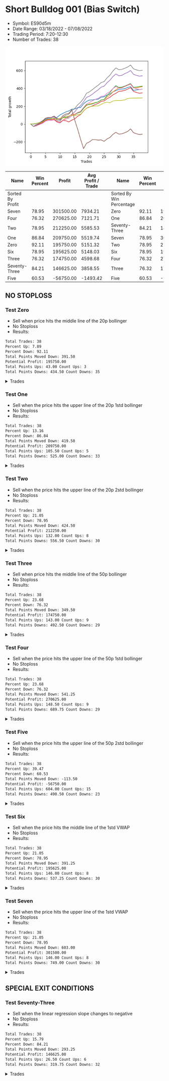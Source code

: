 # Short Bulldog 001 (Bias Switch)
- Symbol: ES90d5m
- Date Range: 03/18/2022 - 07/08/2022
- Trading Period: 7:20-12:30
- Number of Trades: 38

![Plot](ShortBulldog001ES90d5m(BiasSwitch).png)

| Name | Win Percent | Profit | Avg Profit / Trade |     | Name | Win Percent | Profit | Avg Profit / Trade |
| ---- | ----------- | ------ | ------------------ | --- | ---- | ----------- | ------ | ------------------ |
| Sorted By <br> Profit | | | | | Sorted By <br> Win Percentage ||||
| Seven | 78.95 | 301500.00 | 7934.21 |     | Zero | 92.11 | 195750.00 | 5151.32 |
| Four | 76.32 | 270625.00 | 7121.71 |     | One | 86.84 | 209750.00 | 5519.74 |
| Two | 78.95 | 212250.00 | 5585.53 |     | Seventy-Three | 84.21 | 146625.00 | 3858.55 |
| One | 86.84 | 209750.00 | 5519.74 |     | Seven | 78.95 | 301500.00 | 7934.21 |
| Zero | 92.11 | 195750.00 | 5151.32 |     | Two | 78.95 | 212250.00 | 5585.53 |
| Six | 78.95 | 195625.00 | 5148.03 |     | Six | 78.95 | 195625.00 | 5148.03 |
| Three | 76.32 | 174750.00 | 4598.68 |     | Four | 76.32 | 270625.00 | 7121.71 |
| Seventy-Three | 84.21 | 146625.00 | 3858.55 |     | Three | 76.32 | 174750.00 | 4598.68 |
| Five | 60.53 | -56750.00 | -1493.42 |     | Five | 60.53 | -56750.00 | -1493.42 |

## NO STOPLOSS

### Test Zero
* Sell when price hits the middle line of the 20p bollinger
* No Stoploss
* Results:
```
Total Trades: 38
Percent Up: 7.89
Percent Down: 92.11
Total Points Moved Down: 391.50
Potential Profit: 195750.00
Total Points Ups: 43.00 Count Ups: 3
Total Points Downs: 434.50 Count Downs: 35
```

<details><summary>Trades</summary>

<code>In: 2022-03-18 09:45:00		Out: 2022-03-18 11:07:30		Total Position Time: 82:30		Total Move Down: -0.50		Total to Date: -0.50</code> <br />
<code>In: 2022-03-23 09:05:00		Out: 2022-03-23 09:10:10		Total Position Time: 05:10		Total Move Down: 7.50		Total to Date: 7.00</code> <br />
<code>In: 2022-03-25 07:50:00		Out: 2022-03-25 08:07:45		Total Position Time: 17:45		Total Move Down: 10.00		Total to Date: 17.00</code> <br />
<code>In: 2022-04-06 10:55:00		Out: 2022-04-06 11:00:10		Total Position Time: 05:10		Total Move Down: 11.50		Total to Date: 28.50</code> <br />
<code>In: 2022-04-06 11:05:00		Out: 2022-04-06 11:10:10		Total Position Time: 05:10		Total Move Down: 24.75		Total to Date: 53.25</code> <br />
<code>In: 2022-04-06 11:10:00		Out: 2022-04-06 11:15:10		Total Position Time: 05:10		Total Move Down: 9.25		Total to Date: 62.50</code> <br />
<code>In: 2022-04-07 12:20:00		Out: 2022-04-07 12:50:00		Total Position Time: 30:00		Total Move Down: -0.00		Total to Date: 62.50</code> <br />
<code>In: 2022-04-20 10:50:00		Out: 2022-04-20 11:13:35		Total Position Time: 23:35		Total Move Down: 2.25		Total to Date: 64.75</code> <br />
<code>In: 2022-04-25 11:40:00		Out: 2022-04-25 12:07:25		Total Position Time: 27:25		Total Move Down: 10.50		Total to Date: 75.25</code> <br />
<code>In: 2022-04-25 11:55:00		Out: 2022-04-25 12:07:25		Total Position Time: 12:25		Total Move Down: 27.50		Total to Date: 102.75</code> <br />
<code>In: 2022-04-27 09:45:00		Out: 2022-04-27 10:01:20		Total Position Time: 16:20		Total Move Down: 17.00		Total to Date: 119.75</code> <br />
<code>In: 2022-05-03 07:35:00		Out: 2022-05-03 07:43:40		Total Position Time: 08:40		Total Move Down: 16.25		Total to Date: 136.00</code> <br />
<code>In: 2022-05-03 07:40:00		Out: 2022-05-03 07:45:10		Total Position Time: 05:10		Total Move Down: 11.25		Total to Date: 147.25</code> <br />
<code>In: 2022-05-03 08:35:00		Out: 2022-05-03 09:07:05		Total Position Time: 32:05		Total Move Down: 19.75		Total to Date: 167.00</code> <br />
<code>In: 2022-05-04 09:45:00		Out: 2022-05-04 10:50:05		Total Position Time: 65:05		Total Move Down: 1.75		Total to Date: 168.75</code> <br />
<code>In: 2022-05-04 11:05:00		Out: 2022-05-04 11:10:10		Total Position Time: 05:10		Total Move Down: 15.00		Total to Date: 183.75</code> <br />
<code>In: 2022-05-04 11:10:00		Out: 2022-05-04 11:15:10		Total Position Time: 05:10		Total Move Down: 3.00		Total to Date: 186.75</code> <br />
<code>In: 2022-05-04 11:30:00		Out: 2022-05-04 11:35:10		Total Position Time: 05:10		Total Move Down: 40.75		Total to Date: 227.50</code> <br />
<code>In: 2022-05-06 10:05:00		Out: 2022-05-06 10:18:25		Total Position Time: 13:25		Total Move Down: 25.75		Total to Date: 253.25</code> <br />
<code>In: 2022-05-16 09:05:00		Out: 2022-05-16 09:39:05		Total Position Time: 34:05		Total Move Down: 16.00		Total to Date: 269.25</code> <br />
<code>In: 2022-05-16 10:45:00		Out: 2022-05-16 11:52:30		Total Position Time: 67:30		Total Move Down: 0.75		Total to Date: 270.00</code> <br />
<code>In: 2022-05-17 10:20:00		Out: 2022-05-17 10:59:45		Total Position Time: 39:45		Total Move Down: 6.50		Total to Date: 276.50</code> <br />
<code>In: 2022-05-17 10:25:00		Out: 2022-05-17 10:59:45		Total Position Time: 34:45		Total Move Down: 2.75		Total to Date: 279.25</code> <br />
<code>In: 2022-05-17 11:10:00		Out: 2022-05-17 11:15:10		Total Position Time: 05:10		Total Move Down: 22.75		Total to Date: 302.00</code> <br />
<code>In: 2022-05-17 11:15:00		Out: 2022-05-17 11:20:10		Total Position Time: 05:10		Total Move Down: 4.00		Total to Date: 306.00</code> <br />
<code>In: 2022-05-19 08:50:00		Out: 2022-05-19 09:34:10		Total Position Time: 44:10		Total Move Down: 20.00		Total to Date: 326.00</code> <br />
<code>In: 2022-05-19 08:55:00		Out: 2022-05-19 09:34:10		Total Position Time: 39:10		Total Move Down: 10.25		Total to Date: 336.25</code> <br />
<code>In: 2022-05-19 12:05:00		Out: 2022-05-19 12:18:25		Total Position Time: 13:25		Total Move Down: 25.00		Total to Date: 361.25</code> <br />
<code>In: 2022-05-19 12:10:00		Out: 2022-05-19 12:18:25		Total Position Time: 08:25		Total Move Down: 13.75		Total to Date: 375.00</code> <br />
<code>In: 2022-05-24 11:15:00		Out: 2022-05-24 11:48:35		Total Position Time: 33:35		Total Move Down: 13.50		Total to Date: 388.50</code> <br />
<code>In: 2022-05-27 12:30:00		Out: 2022-05-27 12:50:00		Total Position Time: 20:00		Total Move Down: 3.25		Total to Date: 391.75</code> <br />
<code>In: 2022-05-31 09:10:00		Out: 2022-05-31 10:16:00		Total Position Time: 66:00		Total Move Down: 4.00		Total to Date: 395.75</code> <br />
<code>In: 2022-06-02 07:20:00		Out: 2022-06-02 07:25:10		Total Position Time: 05:10		Total Move Down: 14.25		Total to Date: 410.00</code> <br />
<code>In: 2022-06-27 08:30:00		Out: 2022-06-27 09:02:10		Total Position Time: 32:10		Total Move Down: 9.50		Total to Date: 419.50</code> <br />
<code>In: 2022-07-05 10:45:00		Out: 2022-07-05 12:50:00		Total Position Time: 125:00		Total Move Down: -42.50		Total to Date: 377.00</code> <br />
<code>In: 2022-07-07 08:10:00		Out: 2022-07-07 08:23:15		Total Position Time: 13:15		Total Move Down: 6.50		Total to Date: 383.50</code> <br />
<code>In: 2022-07-07 09:40:00		Out: 2022-07-07 09:50:15		Total Position Time: 10:15		Total Move Down: 3.50		Total to Date: 387.00</code> <br />
<code>In: 2022-07-07 12:25:00		Out: 2022-07-07 12:38:25		Total Position Time: 13:25		Total Move Down: 4.50		Total to Date: 391.50</code> <br />


</details>

### Test One
* Sell when the price hits the upper line of the 20p 1std bollinger
* No Stoploss
* Results:
```
Total Trades: 38
Percent Up: 13.16
Percent Down: 86.84
Total Points Moved Down: 419.50
Potential Profit: 209750.00
Total Points Ups: 105.50 Count Ups: 5
Total Points Downs: 525.00 Count Downs: 33
```

<details><summary>Trades</summary>

<code>In: 2022-03-18 09:45:00		Out: 2022-03-18 12:50:00		Total Position Time: 185:00		Total Move Down: -27.00		Total to Date: -27.00</code> <br />
<code>In: 2022-03-23 09:05:00		Out: 2022-03-23 09:10:10		Total Position Time: 05:10		Total Move Down: 7.50		Total to Date: -19.50</code> <br />
<code>In: 2022-03-25 07:50:00		Out: 2022-03-25 08:09:20		Total Position Time: 19:20		Total Move Down: 19.00		Total to Date: -0.50</code> <br />
<code>In: 2022-04-06 10:55:00		Out: 2022-04-06 11:09:45		Total Position Time: 14:45		Total Move Down: 16.00		Total to Date: 15.50</code> <br />
<code>In: 2022-04-06 11:05:00		Out: 2022-04-06 11:10:10		Total Position Time: 05:10		Total Move Down: 24.75		Total to Date: 40.25</code> <br />
<code>In: 2022-04-06 11:10:00		Out: 2022-04-06 11:15:10		Total Position Time: 05:10		Total Move Down: 9.25		Total to Date: 49.50</code> <br />
<code>In: 2022-04-07 12:20:00		Out: 2022-04-07 12:50:00		Total Position Time: 30:00		Total Move Down: -0.00		Total to Date: 49.50</code> <br />
<code>In: 2022-04-20 10:50:00		Out: 2022-04-20 11:17:15		Total Position Time: 27:15		Total Move Down: 5.25		Total to Date: 54.75</code> <br />
<code>In: 2022-04-25 11:40:00		Out: 2022-04-25 12:50:00		Total Position Time: 70:00		Total Move Down: -26.50		Total to Date: 28.25</code> <br />
<code>In: 2022-04-25 11:55:00		Out: 2022-04-25 12:50:00		Total Position Time: 55:00		Total Move Down: -9.50		Total to Date: 18.75</code> <br />
<code>In: 2022-04-27 09:45:00		Out: 2022-04-27 10:27:05		Total Position Time: 42:05		Total Move Down: 25.50		Total to Date: 44.25</code> <br />
<code>In: 2022-05-03 07:35:00		Out: 2022-05-03 07:46:50		Total Position Time: 11:50		Total Move Down: 23.50		Total to Date: 67.75</code> <br />
<code>In: 2022-05-03 07:40:00		Out: 2022-05-03 07:46:50		Total Position Time: 06:50		Total Move Down: 14.00		Total to Date: 81.75</code> <br />
<code>In: 2022-05-03 08:35:00		Out: 2022-05-03 09:30:10		Total Position Time: 55:10		Total Move Down: 24.25		Total to Date: 106.00</code> <br />
<code>In: 2022-05-04 09:45:00		Out: 2022-05-04 11:07:25		Total Position Time: 82:25		Total Move Down: 4.50		Total to Date: 110.50</code> <br />
<code>In: 2022-05-04 11:05:00		Out: 2022-05-04 11:10:55		Total Position Time: 05:55		Total Move Down: 18.75		Total to Date: 129.25</code> <br />
<code>In: 2022-05-04 11:10:00		Out: 2022-05-04 11:17:05		Total Position Time: 07:05		Total Move Down: 6.00		Total to Date: 135.25</code> <br />
<code>In: 2022-05-04 11:30:00		Out: 2022-05-04 11:35:10		Total Position Time: 05:10		Total Move Down: 40.75		Total to Date: 176.00</code> <br />
<code>In: 2022-05-06 10:05:00		Out: 2022-05-06 10:42:00		Total Position Time: 37:00		Total Move Down: 32.00		Total to Date: 208.00</code> <br />
<code>In: 2022-05-16 09:05:00		Out: 2022-05-16 09:55:10		Total Position Time: 50:10		Total Move Down: 19.75		Total to Date: 227.75</code> <br />
<code>In: 2022-05-16 10:45:00		Out: 2022-05-16 12:10:10		Total Position Time: 85:10		Total Move Down: 3.00		Total to Date: 230.75</code> <br />
<code>In: 2022-05-17 10:20:00		Out: 2022-05-17 11:02:15		Total Position Time: 42:15		Total Move Down: 10.00		Total to Date: 240.75</code> <br />
<code>In: 2022-05-17 10:25:00		Out: 2022-05-17 11:02:15		Total Position Time: 37:15		Total Move Down: 6.25		Total to Date: 247.00</code> <br />
<code>In: 2022-05-17 11:10:00		Out: 2022-05-17 11:15:10		Total Position Time: 05:10		Total Move Down: 22.75		Total to Date: 269.75</code> <br />
<code>In: 2022-05-17 11:15:00		Out: 2022-05-17 11:20:10		Total Position Time: 05:10		Total Move Down: 4.00		Total to Date: 273.75</code> <br />
<code>In: 2022-05-19 08:50:00		Out: 2022-05-19 09:40:30		Total Position Time: 50:30		Total Move Down: 30.75		Total to Date: 304.50</code> <br />
<code>In: 2022-05-19 08:55:00		Out: 2022-05-19 09:40:30		Total Position Time: 45:30		Total Move Down: 21.00		Total to Date: 325.50</code> <br />
<code>In: 2022-05-19 12:05:00		Out: 2022-05-19 12:24:50		Total Position Time: 19:50		Total Move Down: 34.75		Total to Date: 360.25</code> <br />
<code>In: 2022-05-19 12:10:00		Out: 2022-05-19 12:24:50		Total Position Time: 14:50		Total Move Down: 23.50		Total to Date: 383.75</code> <br />
<code>In: 2022-05-24 11:15:00		Out: 2022-05-24 11:55:10		Total Position Time: 40:10		Total Move Down: 22.50		Total to Date: 406.25</code> <br />
<code>In: 2022-05-27 12:30:00		Out: 2022-05-27 12:50:00		Total Position Time: 20:00		Total Move Down: 3.25		Total to Date: 409.50</code> <br />
<code>In: 2022-05-31 09:10:00		Out: 2022-05-31 10:23:00		Total Position Time: 73:00		Total Move Down: 10.00		Total to Date: 419.50</code> <br />
<code>In: 2022-06-02 07:20:00		Out: 2022-06-02 07:25:10		Total Position Time: 05:10		Total Move Down: 14.25		Total to Date: 433.75</code> <br />
<code>In: 2022-06-27 08:30:00		Out: 2022-06-27 09:15:50		Total Position Time: 45:50		Total Move Down: 12.75		Total to Date: 446.50</code> <br />
<code>In: 2022-07-05 10:45:00		Out: 2022-07-05 12:50:00		Total Position Time: 125:00		Total Move Down: -42.50		Total to Date: 404.00</code> <br />
<code>In: 2022-07-07 08:10:00		Out: 2022-07-07 10:13:55		Total Position Time: 123:55		Total Move Down: 2.25		Total to Date: 406.25</code> <br />
<code>In: 2022-07-07 09:40:00		Out: 2022-07-07 10:13:55		Total Position Time: 33:55		Total Move Down: 5.75		Total to Date: 412.00</code> <br />
<code>In: 2022-07-07 12:25:00		Out: 2022-07-07 12:46:45		Total Position Time: 21:45		Total Move Down: 7.50		Total to Date: 419.50</code> <br />


</details>

### Test Two
* Sell when the price hits the upper line of the 20p 2std bollinger
* No Stoploss
* Results:
```
Total Trades: 38
Percent Up: 21.05
Percent Down: 78.95
Total Points Moved Down: 424.50
Potential Profit: 212250.00
Total Points Ups: 132.00 Count Ups: 8
Total Points Downs: 556.50 Count Downs: 30
```

<details><summary>Trades</summary>

<code>In: 2022-03-18 09:45:00		Out: 2022-03-18 12:50:00		Total Position Time: 185:00		Total Move Down: -27.00		Total to Date: -27.00</code> <br />
<code>In: 2022-03-23 09:05:00		Out: 2022-03-23 09:11:00		Total Position Time: 06:00		Total Move Down: 9.25		Total to Date: -17.75</code> <br />
<code>In: 2022-03-25 07:50:00		Out: 2022-03-25 08:10:45		Total Position Time: 20:45		Total Move Down: 24.75		Total to Date: 7.00</code> <br />
<code>In: 2022-04-06 10:55:00		Out: 2022-04-06 11:15:15		Total Position Time: 20:15		Total Move Down: 24.50		Total to Date: 31.50</code> <br />
<code>In: 2022-04-06 11:05:00		Out: 2022-04-06 11:15:15		Total Position Time: 10:15		Total Move Down: 33.25		Total to Date: 64.75</code> <br />
<code>In: 2022-04-06 11:10:00		Out: 2022-04-06 11:15:15		Total Position Time: 05:15		Total Move Down: 9.50		Total to Date: 74.25</code> <br />
<code>In: 2022-04-07 12:20:00		Out: 2022-04-07 12:50:00		Total Position Time: 30:00		Total Move Down: -0.00		Total to Date: 74.25</code> <br />
<code>In: 2022-04-20 10:50:00		Out: 2022-04-20 11:18:30		Total Position Time: 28:30		Total Move Down: 7.50		Total to Date: 81.75</code> <br />
<code>In: 2022-04-25 11:40:00		Out: 2022-04-25 12:50:00		Total Position Time: 70:00		Total Move Down: -26.50		Total to Date: 55.25</code> <br />
<code>In: 2022-04-25 11:55:00		Out: 2022-04-25 12:50:00		Total Position Time: 55:00		Total Move Down: -9.50		Total to Date: 45.75</code> <br />
<code>In: 2022-04-27 09:45:00		Out: 2022-04-27 11:38:20		Total Position Time: 113:20		Total Move Down: 25.00		Total to Date: 70.75</code> <br />
<code>In: 2022-05-03 07:35:00		Out: 2022-05-03 09:56:15		Total Position Time: 141:15		Total Move Down: 3.25		Total to Date: 74.00</code> <br />
<code>In: 2022-05-03 07:40:00		Out: 2022-05-03 09:56:15		Total Position Time: 136:15		Total Move Down: -6.25		Total to Date: 67.75</code> <br />
<code>In: 2022-05-03 08:35:00		Out: 2022-05-03 09:56:15		Total Position Time: 81:15		Total Move Down: 26.50		Total to Date: 94.25</code> <br />
<code>In: 2022-05-04 09:45:00		Out: 2022-05-04 11:07:40		Total Position Time: 82:40		Total Move Down: 8.25		Total to Date: 102.50</code> <br />
<code>In: 2022-05-04 11:05:00		Out: 2022-05-04 11:18:35		Total Position Time: 13:35		Total Move Down: 21.50		Total to Date: 124.00</code> <br />
<code>In: 2022-05-04 11:10:00		Out: 2022-05-04 11:18:35		Total Position Time: 08:35		Total Move Down: 10.00		Total to Date: 134.00</code> <br />
<code>In: 2022-05-04 11:30:00		Out: 2022-05-04 11:35:10		Total Position Time: 05:10		Total Move Down: 40.75		Total to Date: 174.75</code> <br />
<code>In: 2022-05-06 10:05:00		Out: 2022-05-06 10:53:55		Total Position Time: 48:55		Total Move Down: 42.75		Total to Date: 217.50</code> <br />
<code>In: 2022-05-16 09:05:00		Out: 2022-05-16 12:13:35		Total Position Time: 188:35		Total Move Down: -0.25		Total to Date: 217.25</code> <br />
<code>In: 2022-05-16 10:45:00		Out: 2022-05-16 12:13:35		Total Position Time: 88:35		Total Move Down: 9.00		Total to Date: 226.25</code> <br />
<code>In: 2022-05-17 10:20:00		Out: 2022-05-17 11:02:55		Total Position Time: 42:55		Total Move Down: 12.75		Total to Date: 239.00</code> <br />
<code>In: 2022-05-17 10:25:00		Out: 2022-05-17 11:02:55		Total Position Time: 37:55		Total Move Down: 9.00		Total to Date: 248.00</code> <br />
<code>In: 2022-05-17 11:10:00		Out: 2022-05-17 11:15:10		Total Position Time: 05:10		Total Move Down: 22.75		Total to Date: 270.75</code> <br />
<code>In: 2022-05-17 11:15:00		Out: 2022-05-17 11:20:10		Total Position Time: 05:10		Total Move Down: 4.00		Total to Date: 274.75</code> <br />
<code>In: 2022-05-19 08:50:00		Out: 2022-05-19 10:13:35		Total Position Time: 83:35		Total Move Down: 44.00		Total to Date: 318.75</code> <br />
<code>In: 2022-05-19 08:55:00		Out: 2022-05-19 10:13:35		Total Position Time: 78:35		Total Move Down: 34.25		Total to Date: 353.00</code> <br />
<code>In: 2022-05-19 12:05:00		Out: 2022-05-19 12:36:30		Total Position Time: 31:30		Total Move Down: 44.50		Total to Date: 397.50</code> <br />
<code>In: 2022-05-19 12:10:00		Out: 2022-05-19 12:36:30		Total Position Time: 26:30		Total Move Down: 33.25		Total to Date: 430.75</code> <br />
<code>In: 2022-05-24 11:15:00		Out: 2022-05-24 12:50:00		Total Position Time: 95:00		Total Move Down: -20.00		Total to Date: 410.75</code> <br />
<code>In: 2022-05-27 12:30:00		Out: 2022-05-27 12:50:00		Total Position Time: 20:00		Total Move Down: 3.25		Total to Date: 414.00</code> <br />
<code>In: 2022-05-31 09:10:00		Out: 2022-05-31 11:46:00		Total Position Time: 156:00		Total Move Down: 11.25		Total to Date: 425.25</code> <br />
<code>In: 2022-06-02 07:20:00		Out: 2022-06-02 07:25:10		Total Position Time: 05:10		Total Move Down: 14.25		Total to Date: 439.50</code> <br />
<code>In: 2022-06-27 08:30:00		Out: 2022-06-27 09:25:30		Total Position Time: 55:30		Total Move Down: 15.25		Total to Date: 454.75</code> <br />
<code>In: 2022-07-05 10:45:00		Out: 2022-07-05 12:50:00		Total Position Time: 125:00		Total Move Down: -42.50		Total to Date: 412.25</code> <br />
<code>In: 2022-07-07 08:10:00		Out: 2022-07-07 10:28:00		Total Position Time: 138:00		Total Move Down: 2.50		Total to Date: 414.75</code> <br />
<code>In: 2022-07-07 09:40:00		Out: 2022-07-07 10:28:00		Total Position Time: 48:00		Total Move Down: 6.00		Total to Date: 420.75</code> <br />
<code>In: 2022-07-07 12:25:00		Out: 2022-07-07 12:50:00		Total Position Time: 25:00		Total Move Down: 3.75		Total to Date: 424.50</code> <br />


</details>

### Test Three
* Sell when price hits the middle line of the 50p bollinger
* No Stoploss
* Results:
```
Total Trades: 38
Percent Up: 23.68
Percent Down: 76.32
Total Points Moved Down: 349.50
Potential Profit: 174750.00
Total Points Ups: 143.00 Count Ups: 9
Total Points Downs: 492.50 Count Downs: 29
```

<details><summary>Trades</summary>

<code>In: 2022-03-18 09:45:00		Out: 2022-03-18 12:50:00		Total Position Time: 185:00		Total Move Down: -27.00		Total to Date: -27.00</code> <br />
<code>In: 2022-03-23 09:05:00		Out: 2022-03-23 09:10:10		Total Position Time: 05:10		Total Move Down: 7.50		Total to Date: -19.50</code> <br />
<code>In: 2022-03-25 07:50:00		Out: 2022-03-25 08:10:15		Total Position Time: 20:15		Total Move Down: 23.00		Total to Date: 3.50</code> <br />
<code>In: 2022-04-06 10:55:00		Out: 2022-04-06 11:08:35		Total Position Time: 13:35		Total Move Down: 11.50		Total to Date: 15.00</code> <br />
<code>In: 2022-04-06 11:05:00		Out: 2022-04-06 11:10:10		Total Position Time: 05:10		Total Move Down: 24.75		Total to Date: 39.75</code> <br />
<code>In: 2022-04-06 11:10:00		Out: 2022-04-06 11:15:10		Total Position Time: 05:10		Total Move Down: 9.25		Total to Date: 49.00</code> <br />
<code>In: 2022-04-07 12:20:00		Out: 2022-04-07 12:50:00		Total Position Time: 30:00		Total Move Down: -0.00		Total to Date: 49.00</code> <br />
<code>In: 2022-04-20 10:50:00		Out: 2022-04-20 11:17:40		Total Position Time: 27:40		Total Move Down: 5.50		Total to Date: 54.50</code> <br />
<code>In: 2022-04-25 11:40:00		Out: 2022-04-25 12:50:00		Total Position Time: 70:00		Total Move Down: -26.50		Total to Date: 28.00</code> <br />
<code>In: 2022-04-25 11:55:00		Out: 2022-04-25 12:50:00		Total Position Time: 55:00		Total Move Down: -9.50		Total to Date: 18.50</code> <br />
<code>In: 2022-04-27 09:45:00		Out: 2022-04-27 11:30:15		Total Position Time: 105:15		Total Move Down: 22.50		Total to Date: 41.00</code> <br />
<code>In: 2022-05-03 07:35:00		Out: 2022-05-03 11:02:35		Total Position Time: 207:35		Total Move Down: -3.75		Total to Date: 37.25</code> <br />
<code>In: 2022-05-03 07:40:00		Out: 2022-05-03 11:02:35		Total Position Time: 202:35		Total Move Down: -13.25		Total to Date: 24.00</code> <br />
<code>In: 2022-05-03 08:35:00		Out: 2022-05-03 11:02:35		Total Position Time: 147:35		Total Move Down: 19.50		Total to Date: 43.50</code> <br />
<code>In: 2022-05-04 09:45:00		Out: 2022-05-04 11:20:50		Total Position Time: 95:50		Total Move Down: 14.00		Total to Date: 57.50</code> <br />
<code>In: 2022-05-04 11:05:00		Out: 2022-05-04 11:20:50		Total Position Time: 15:50		Total Move Down: 30.25		Total to Date: 87.75</code> <br />
<code>In: 2022-05-04 11:10:00		Out: 2022-05-04 11:20:50		Total Position Time: 10:50		Total Move Down: 18.75		Total to Date: 106.50</code> <br />
<code>In: 2022-05-04 11:30:00		Out: 2022-05-04 11:35:10		Total Position Time: 05:10		Total Move Down: 40.75		Total to Date: 147.25</code> <br />
<code>In: 2022-05-06 10:05:00		Out: 2022-05-06 10:19:40		Total Position Time: 14:40		Total Move Down: 30.25		Total to Date: 177.50</code> <br />
<code>In: 2022-05-16 09:05:00		Out: 2022-05-16 09:16:05		Total Position Time: 11:05		Total Move Down: 13.25		Total to Date: 190.75</code> <br />
<code>In: 2022-05-16 10:45:00		Out: 2022-05-16 12:17:45		Total Position Time: 92:45		Total Move Down: 13.00		Total to Date: 203.75</code> <br />
<code>In: 2022-05-17 10:20:00		Out: 2022-05-17 11:13:30		Total Position Time: 53:30		Total Move Down: 16.00		Total to Date: 219.75</code> <br />
<code>In: 2022-05-17 10:25:00		Out: 2022-05-17 11:13:30		Total Position Time: 48:30		Total Move Down: 12.25		Total to Date: 232.00</code> <br />
<code>In: 2022-05-17 11:10:00		Out: 2022-05-17 11:15:10		Total Position Time: 05:10		Total Move Down: 22.75		Total to Date: 254.75</code> <br />
<code>In: 2022-05-17 11:15:00		Out: 2022-05-17 11:20:10		Total Position Time: 05:10		Total Move Down: 4.00		Total to Date: 258.75</code> <br />
<code>In: 2022-05-19 08:50:00		Out: 2022-05-19 09:37:05		Total Position Time: 47:05		Total Move Down: 25.75		Total to Date: 284.50</code> <br />
<code>In: 2022-05-19 08:55:00		Out: 2022-05-19 09:37:05		Total Position Time: 42:05		Total Move Down: 16.00		Total to Date: 300.50</code> <br />
<code>In: 2022-05-19 12:05:00		Out: 2022-05-19 12:21:15		Total Position Time: 16:15		Total Move Down: 27.50		Total to Date: 328.00</code> <br />
<code>In: 2022-05-19 12:10:00		Out: 2022-05-19 12:21:15		Total Position Time: 11:15		Total Move Down: 16.25		Total to Date: 344.25</code> <br />
<code>In: 2022-05-24 11:15:00		Out: 2022-05-24 11:55:10		Total Position Time: 40:10		Total Move Down: 22.50		Total to Date: 366.75</code> <br />
<code>In: 2022-05-27 12:30:00		Out: 2022-05-27 12:50:00		Total Position Time: 20:00		Total Move Down: 3.25		Total to Date: 370.00</code> <br />
<code>In: 2022-05-31 09:10:00		Out: 2022-05-31 11:45:05		Total Position Time: 155:05		Total Move Down: 7.00		Total to Date: 377.00</code> <br />
<code>In: 2022-06-02 07:20:00		Out: 2022-06-02 07:25:10		Total Position Time: 05:10		Total Move Down: 14.25		Total to Date: 391.25</code> <br />
<code>In: 2022-06-27 08:30:00		Out: 2022-06-27 09:25:50		Total Position Time: 55:50		Total Move Down: 17.50		Total to Date: 408.75</code> <br />
<code>In: 2022-07-05 10:45:00		Out: 2022-07-05 12:50:00		Total Position Time: 125:00		Total Move Down: -42.50		Total to Date: 366.25</code> <br />
<code>In: 2022-07-07 08:10:00		Out: 2022-07-07 12:50:00		Total Position Time: 280:00		Total Move Down: -12.00		Total to Date: 354.25</code> <br />
<code>In: 2022-07-07 09:40:00		Out: 2022-07-07 12:50:00		Total Position Time: 190:00		Total Move Down: -8.50		Total to Date: 345.75</code> <br />
<code>In: 2022-07-07 12:25:00		Out: 2022-07-07 12:50:00		Total Position Time: 25:00		Total Move Down: 3.75		Total to Date: 349.50</code> <br />


</details>

### Test Four
* Sell when the price hits the upper line of the 50p 1std bollinger
* No Stoploss
* Results:
```
Total Trades: 38
Percent Up: 23.68
Percent Down: 76.32
Total Points Moved Down: 541.25
Potential Profit: 270625.00
Total Points Ups: 148.50 Count Ups: 9
Total Points Downs: 689.75 Count Downs: 29
```

<details><summary>Trades</summary>

<code>In: 2022-03-18 09:45:00		Out: 2022-03-18 12:50:00		Total Position Time: 185:00		Total Move Down: -27.00		Total to Date: -27.00</code> <br />
<code>In: 2022-03-23 09:05:00		Out: 2022-03-23 09:11:05		Total Position Time: 06:05		Total Move Down: 10.50		Total to Date: -16.50</code> <br />
<code>In: 2022-03-25 07:50:00		Out: 2022-03-25 08:26:20		Total Position Time: 36:20		Total Move Down: 34.75		Total to Date: 18.25</code> <br />
<code>In: 2022-04-06 10:55:00		Out: 2022-04-06 11:11:20		Total Position Time: 16:20		Total Move Down: 17.50		Total to Date: 35.75</code> <br />
<code>In: 2022-04-06 11:05:00		Out: 2022-04-06 11:11:20		Total Position Time: 06:20		Total Move Down: 26.25		Total to Date: 62.00</code> <br />
<code>In: 2022-04-06 11:10:00		Out: 2022-04-06 11:15:10		Total Position Time: 05:10		Total Move Down: 9.25		Total to Date: 71.25</code> <br />
<code>In: 2022-04-07 12:20:00		Out: 2022-04-07 12:50:00		Total Position Time: 30:00		Total Move Down: -0.00		Total to Date: 71.25</code> <br />
<code>In: 2022-04-20 10:50:00		Out: 2022-04-20 11:25:50		Total Position Time: 35:50		Total Move Down: 10.00		Total to Date: 81.25</code> <br />
<code>In: 2022-04-25 11:40:00		Out: 2022-04-25 12:50:00		Total Position Time: 70:00		Total Move Down: -26.50		Total to Date: 54.75</code> <br />
<code>In: 2022-04-25 11:55:00		Out: 2022-04-25 12:50:00		Total Position Time: 55:00		Total Move Down: -9.50		Total to Date: 45.25</code> <br />
<code>In: 2022-04-27 09:45:00		Out: 2022-04-27 11:55:15		Total Position Time: 130:15		Total Move Down: 31.25		Total to Date: 76.50</code> <br />
<code>In: 2022-05-03 07:35:00		Out: 2022-05-03 11:14:25		Total Position Time: 219:25		Total Move Down: 7.00		Total to Date: 83.50</code> <br />
<code>In: 2022-05-03 07:40:00		Out: 2022-05-03 11:14:25		Total Position Time: 214:25		Total Move Down: -2.50		Total to Date: 81.00</code> <br />
<code>In: 2022-05-03 08:35:00		Out: 2022-05-03 11:14:25		Total Position Time: 159:25		Total Move Down: 30.25		Total to Date: 111.25</code> <br />
<code>In: 2022-05-04 09:45:00		Out: 2022-05-04 11:34:10		Total Position Time: 109:10		Total Move Down: 25.50		Total to Date: 136.75</code> <br />
<code>In: 2022-05-04 11:05:00		Out: 2022-05-04 11:34:10		Total Position Time: 29:10		Total Move Down: 41.75		Total to Date: 178.50</code> <br />
<code>In: 2022-05-04 11:10:00		Out: 2022-05-04 11:34:10		Total Position Time: 24:10		Total Move Down: 30.25		Total to Date: 208.75</code> <br />
<code>In: 2022-05-04 11:30:00		Out: 2022-05-04 11:35:10		Total Position Time: 05:10		Total Move Down: 40.75		Total to Date: 249.50</code> <br />
<code>In: 2022-05-06 10:05:00		Out: 2022-05-06 11:05:15		Total Position Time: 60:15		Total Move Down: 49.25		Total to Date: 298.75</code> <br />
<code>In: 2022-05-16 09:05:00		Out: 2022-05-16 12:35:20		Total Position Time: 210:20		Total Move Down: 13.50		Total to Date: 312.25</code> <br />
<code>In: 2022-05-16 10:45:00		Out: 2022-05-16 12:35:20		Total Position Time: 110:20		Total Move Down: 22.75		Total to Date: 335.00</code> <br />
<code>In: 2022-05-17 10:20:00		Out: 2022-05-17 11:20:25		Total Position Time: 60:25		Total Move Down: 26.50		Total to Date: 361.50</code> <br />
<code>In: 2022-05-17 10:25:00		Out: 2022-05-17 11:20:25		Total Position Time: 55:25		Total Move Down: 22.75		Total to Date: 384.25</code> <br />
<code>In: 2022-05-17 11:10:00		Out: 2022-05-17 11:20:25		Total Position Time: 10:25		Total Move Down: 29.75		Total to Date: 414.00</code> <br />
<code>In: 2022-05-17 11:15:00		Out: 2022-05-17 11:20:25		Total Position Time: 05:25		Total Move Down: 11.00		Total to Date: 425.00</code> <br />
<code>In: 2022-05-19 08:50:00		Out: 2022-05-19 09:45:45		Total Position Time: 55:45		Total Move Down: 38.50		Total to Date: 463.50</code> <br />
<code>In: 2022-05-19 08:55:00		Out: 2022-05-19 09:45:45		Total Position Time: 50:45		Total Move Down: 28.75		Total to Date: 492.25</code> <br />
<code>In: 2022-05-19 12:05:00		Out: 2022-05-19 12:30:05		Total Position Time: 25:05		Total Move Down: 40.50		Total to Date: 532.75</code> <br />
<code>In: 2022-05-19 12:10:00		Out: 2022-05-19 12:30:05		Total Position Time: 20:05		Total Move Down: 29.25		Total to Date: 562.00</code> <br />
<code>In: 2022-05-24 11:15:00		Out: 2022-05-24 12:50:00		Total Position Time: 95:00		Total Move Down: -20.00		Total to Date: 542.00</code> <br />
<code>In: 2022-05-27 12:30:00		Out: 2022-05-27 12:50:00		Total Position Time: 20:00		Total Move Down: 3.25		Total to Date: 545.25</code> <br />
<code>In: 2022-05-31 09:10:00		Out: 2022-05-31 11:54:40		Total Position Time: 164:40		Total Move Down: 19.50		Total to Date: 564.75</code> <br />
<code>In: 2022-06-02 07:20:00		Out: 2022-06-02 07:25:10		Total Position Time: 05:10		Total Move Down: 14.25		Total to Date: 579.00</code> <br />
<code>In: 2022-06-27 08:30:00		Out: 2022-06-27 10:38:05		Total Position Time: 128:05		Total Move Down: 21.50		Total to Date: 600.50</code> <br />
<code>In: 2022-07-05 10:45:00		Out: 2022-07-05 12:50:00		Total Position Time: 125:00		Total Move Down: -42.50		Total to Date: 558.00</code> <br />
<code>In: 2022-07-07 08:10:00		Out: 2022-07-07 12:50:00		Total Position Time: 280:00		Total Move Down: -12.00		Total to Date: 546.00</code> <br />
<code>In: 2022-07-07 09:40:00		Out: 2022-07-07 12:50:00		Total Position Time: 190:00		Total Move Down: -8.50		Total to Date: 537.50</code> <br />
<code>In: 2022-07-07 12:25:00		Out: 2022-07-07 12:50:00		Total Position Time: 25:00		Total Move Down: 3.75		Total to Date: 541.25</code> <br />


</details>

### Test Five
* Sell when the price hits the upper line of the 50p 2std bollinger
* No Stoploss
* Results:
```
Total Trades: 38
Percent Up: 39.47
Percent Down: 60.53
Total Points Moved Down: -113.50
Potential Profit: -56750.00
Total Points Ups: 604.00 Count Ups: 15
Total Points Downs: 490.50 Count Downs: 23
```

<details><summary>Trades</summary>

<code>In: 2022-03-18 09:45:00		Out: 2022-03-18 12:50:00		Total Position Time: 185:00		Total Move Down: -27.00		Total to Date: -27.00</code> <br />
<code>In: 2022-03-23 09:05:00		Out: 2022-03-23 10:25:05		Total Position Time: 80:05		Total Move Down: 24.25		Total to Date: -2.75</code> <br />
<code>In: 2022-03-25 07:50:00		Out: 2022-03-25 12:50:00		Total Position Time: 300:00		Total Move Down: 11.25		Total to Date: 8.50</code> <br />
<code>In: 2022-04-06 10:55:00		Out: 2022-04-06 11:15:05		Total Position Time: 20:05		Total Move Down: 23.75		Total to Date: 32.25</code> <br />
<code>In: 2022-04-06 11:05:00		Out: 2022-04-06 11:15:05		Total Position Time: 10:05		Total Move Down: 32.50		Total to Date: 64.75</code> <br />
<code>In: 2022-04-06 11:10:00		Out: 2022-04-06 11:15:10		Total Position Time: 05:10		Total Move Down: 9.25		Total to Date: 74.00</code> <br />
<code>In: 2022-04-07 12:20:00		Out: 2022-04-07 12:50:00		Total Position Time: 30:00		Total Move Down: -0.00		Total to Date: 74.00</code> <br />
<code>In: 2022-04-20 10:50:00		Out: 2022-04-20 11:35:45		Total Position Time: 45:45		Total Move Down: 15.75		Total to Date: 89.75</code> <br />
<code>In: 2022-04-25 11:40:00		Out: 2022-04-25 12:50:00		Total Position Time: 70:00		Total Move Down: -26.50		Total to Date: 63.25</code> <br />
<code>In: 2022-04-25 11:55:00		Out: 2022-04-25 12:50:00		Total Position Time: 55:00		Total Move Down: -9.50		Total to Date: 53.75</code> <br />
<code>In: 2022-04-27 09:45:00		Out: 2022-04-27 11:59:10		Total Position Time: 134:10		Total Move Down: 41.25		Total to Date: 95.00</code> <br />
<code>In: 2022-05-03 07:35:00		Out: 2022-05-03 11:40:20		Total Position Time: 245:20		Total Move Down: 17.50		Total to Date: 112.50</code> <br />
<code>In: 2022-05-03 07:40:00		Out: 2022-05-03 11:40:20		Total Position Time: 240:20		Total Move Down: 8.00		Total to Date: 120.50</code> <br />
<code>In: 2022-05-03 08:35:00		Out: 2022-05-03 11:40:20		Total Position Time: 185:20		Total Move Down: 40.75		Total to Date: 161.25</code> <br />
<code>In: 2022-05-04 09:45:00		Out: 2022-05-04 12:50:00		Total Position Time: 185:00		Total Move Down: -118.00		Total to Date: 43.25</code> <br />
<code>In: 2022-05-04 11:05:00		Out: 2022-05-04 12:50:00		Total Position Time: 105:00		Total Move Down: -101.75		Total to Date: -58.50</code> <br />
<code>In: 2022-05-04 11:10:00		Out: 2022-05-04 12:50:00		Total Position Time: 100:00		Total Move Down: -113.25		Total to Date: -171.75</code> <br />
<code>In: 2022-05-04 11:30:00		Out: 2022-05-04 12:50:00		Total Position Time: 80:00		Total Move Down: -103.50		Total to Date: -275.25</code> <br />
<code>In: 2022-05-06 10:05:00		Out: 2022-05-06 11:26:15		Total Position Time: 81:15		Total Move Down: 59.00		Total to Date: -216.25</code> <br />
<code>In: 2022-05-16 09:05:00		Out: 2022-05-16 12:50:00		Total Position Time: 225:00		Total Move Down: 16.00		Total to Date: -200.25</code> <br />
<code>In: 2022-05-16 10:45:00		Out: 2022-05-16 12:50:00		Total Position Time: 125:00		Total Move Down: 25.25		Total to Date: -175.00</code> <br />
<code>In: 2022-05-17 10:20:00		Out: 2022-05-17 12:50:00		Total Position Time: 150:00		Total Move Down: -0.75		Total to Date: -175.75</code> <br />
<code>In: 2022-05-17 10:25:00		Out: 2022-05-17 12:50:00		Total Position Time: 145:00		Total Move Down: -4.50		Total to Date: -180.25</code> <br />
<code>In: 2022-05-17 11:10:00		Out: 2022-05-17 12:50:00		Total Position Time: 100:00		Total Move Down: 2.50		Total to Date: -177.75</code> <br />
<code>In: 2022-05-17 11:15:00		Out: 2022-05-17 12:50:00		Total Position Time: 95:00		Total Move Down: -16.25		Total to Date: -194.00</code> <br />
<code>In: 2022-05-19 08:50:00		Out: 2022-05-19 12:50:00		Total Position Time: 240:00		Total Move Down: 27.00		Total to Date: -167.00</code> <br />
<code>In: 2022-05-19 08:55:00		Out: 2022-05-19 12:50:00		Total Position Time: 235:00		Total Move Down: 17.25		Total to Date: -149.75</code> <br />
<code>In: 2022-05-19 12:05:00		Out: 2022-05-19 12:50:00		Total Position Time: 45:00		Total Move Down: 34.00		Total to Date: -115.75</code> <br />
<code>In: 2022-05-19 12:10:00		Out: 2022-05-19 12:50:00		Total Position Time: 40:00		Total Move Down: 22.75		Total to Date: -93.00</code> <br />
<code>In: 2022-05-24 11:15:00		Out: 2022-05-24 12:50:00		Total Position Time: 95:00		Total Move Down: -20.00		Total to Date: -113.00</code> <br />
<code>In: 2022-05-27 12:30:00		Out: 2022-05-27 12:50:00		Total Position Time: 20:00		Total Move Down: 3.25		Total to Date: -109.75</code> <br />
<code>In: 2022-05-31 09:10:00		Out: 2022-05-31 12:50:00		Total Position Time: 220:00		Total Move Down: 12.00		Total to Date: -97.75</code> <br />
<code>In: 2022-06-02 07:20:00		Out: 2022-06-02 07:25:10		Total Position Time: 05:10		Total Move Down: 14.25		Total to Date: -83.50</code> <br />
<code>In: 2022-06-27 08:30:00		Out: 2022-06-27 11:01:10		Total Position Time: 151:10		Total Move Down: 29.25		Total to Date: -54.25</code> <br />
<code>In: 2022-07-05 10:45:00		Out: 2022-07-05 12:50:00		Total Position Time: 125:00		Total Move Down: -42.50		Total to Date: -96.75</code> <br />
<code>In: 2022-07-07 08:10:00		Out: 2022-07-07 12:50:00		Total Position Time: 280:00		Total Move Down: -12.00		Total to Date: -108.75</code> <br />
<code>In: 2022-07-07 09:40:00		Out: 2022-07-07 12:50:00		Total Position Time: 190:00		Total Move Down: -8.50		Total to Date: -117.25</code> <br />
<code>In: 2022-07-07 12:25:00		Out: 2022-07-07 12:50:00		Total Position Time: 25:00		Total Move Down: 3.75		Total to Date: -113.50</code> <br />


</details>

### Test Six
* Sell when the price hits the middle line of the 1std VWAP
* No Stoploss
* Results:
```
Total Trades: 38
Percent Up: 21.05
Percent Down: 78.95
Total Points Moved Down: 391.25
Potential Profit: 195625.00
Total Points Ups: 146.00 Count Ups: 8
Total Points Downs: 537.25 Count Downs: 30
```

<details><summary>Trades</summary>

<code>In: 2022-03-18 09:45:00		Out: 2022-03-18 12:50:00		Total Position Time: 185:00		Total Move Down: -27.00		Total to Date: -27.00</code> <br />
<code>In: 2022-03-23 09:05:00		Out: 2022-03-23 09:10:55		Total Position Time: 05:55		Total Move Down: 8.50		Total to Date: -18.50</code> <br />
<code>In: 2022-03-25 07:50:00		Out: 2022-03-25 08:08:15		Total Position Time: 18:15		Total Move Down: 13.00		Total to Date: -5.50</code> <br />
<code>In: 2022-04-06 10:55:00		Out: 2022-04-06 11:00:10		Total Position Time: 05:10		Total Move Down: 11.50		Total to Date: 6.00</code> <br />
<code>In: 2022-04-06 11:05:00		Out: 2022-04-06 11:10:10		Total Position Time: 05:10		Total Move Down: 24.75		Total to Date: 30.75</code> <br />
<code>In: 2022-04-06 11:10:00		Out: 2022-04-06 11:15:10		Total Position Time: 05:10		Total Move Down: 9.25		Total to Date: 40.00</code> <br />
<code>In: 2022-04-07 12:20:00		Out: 2022-04-07 12:50:00		Total Position Time: 30:00		Total Move Down: -0.00		Total to Date: 40.00</code> <br />
<code>In: 2022-04-20 10:50:00		Out: 2022-04-20 11:18:20		Total Position Time: 28:20		Total Move Down: 6.25		Total to Date: 46.25</code> <br />
<code>In: 2022-04-25 11:40:00		Out: 2022-04-25 12:50:00		Total Position Time: 70:00		Total Move Down: -26.50		Total to Date: 19.75</code> <br />
<code>In: 2022-04-25 11:55:00		Out: 2022-04-25 12:50:00		Total Position Time: 55:00		Total Move Down: -9.50		Total to Date: 10.25</code> <br />
<code>In: 2022-04-27 09:45:00		Out: 2022-04-27 11:38:40		Total Position Time: 113:40		Total Move Down: 30.00		Total to Date: 40.25</code> <br />
<code>In: 2022-05-03 07:35:00		Out: 2022-05-03 07:42:15		Total Position Time: 07:15		Total Move Down: 16.00		Total to Date: 56.25</code> <br />
<code>In: 2022-05-03 07:40:00		Out: 2022-05-03 07:45:10		Total Position Time: 05:10		Total Move Down: 11.25		Total to Date: 67.50</code> <br />
<code>In: 2022-05-03 08:35:00		Out: 2022-05-03 11:12:00		Total Position Time: 157:00		Total Move Down: 26.50		Total to Date: 94.00</code> <br />
<code>In: 2022-05-04 09:45:00		Out: 2022-05-04 11:20:20		Total Position Time: 95:20		Total Move Down: 9.75		Total to Date: 103.75</code> <br />
<code>In: 2022-05-04 11:05:00		Out: 2022-05-04 11:20:20		Total Position Time: 15:20		Total Move Down: 26.00		Total to Date: 129.75</code> <br />
<code>In: 2022-05-04 11:10:00		Out: 2022-05-04 11:20:20		Total Position Time: 10:20		Total Move Down: 14.50		Total to Date: 144.25</code> <br />
<code>In: 2022-05-04 11:30:00		Out: 2022-05-04 11:35:10		Total Position Time: 05:10		Total Move Down: 40.75		Total to Date: 185.00</code> <br />
<code>In: 2022-05-06 10:05:00		Out: 2022-05-06 10:52:30		Total Position Time: 47:30		Total Move Down: 38.25		Total to Date: 223.25</code> <br />
<code>In: 2022-05-16 09:05:00		Out: 2022-05-16 09:40:05		Total Position Time: 35:05		Total Move Down: 18.00		Total to Date: 241.25</code> <br />
<code>In: 2022-05-16 10:45:00		Out: 2022-05-16 12:34:05		Total Position Time: 109:05		Total Move Down: 19.50		Total to Date: 260.75</code> <br />
<code>In: 2022-05-17 10:20:00		Out: 2022-05-17 11:13:30		Total Position Time: 53:30		Total Move Down: 16.00		Total to Date: 276.75</code> <br />
<code>In: 2022-05-17 10:25:00		Out: 2022-05-17 11:13:30		Total Position Time: 48:30		Total Move Down: 12.25		Total to Date: 289.00</code> <br />
<code>In: 2022-05-17 11:10:00		Out: 2022-05-17 11:15:10		Total Position Time: 05:10		Total Move Down: 22.75		Total to Date: 311.75</code> <br />
<code>In: 2022-05-17 11:15:00		Out: 2022-05-17 11:20:10		Total Position Time: 05:10		Total Move Down: 4.00		Total to Date: 315.75</code> <br />
<code>In: 2022-05-19 08:50:00		Out: 2022-05-19 09:39:15		Total Position Time: 49:15		Total Move Down: 29.00		Total to Date: 344.75</code> <br />
<code>In: 2022-05-19 08:55:00		Out: 2022-05-19 09:39:15		Total Position Time: 44:15		Total Move Down: 19.25		Total to Date: 364.00</code> <br />
<code>In: 2022-05-19 12:05:00		Out: 2022-05-19 12:24:45		Total Position Time: 19:45		Total Move Down: 34.00		Total to Date: 398.00</code> <br />
<code>In: 2022-05-19 12:10:00		Out: 2022-05-19 12:24:45		Total Position Time: 14:45		Total Move Down: 22.75		Total to Date: 420.75</code> <br />
<code>In: 2022-05-24 11:15:00		Out: 2022-05-24 12:50:00		Total Position Time: 95:00		Total Move Down: -20.00		Total to Date: 400.75</code> <br />
<code>In: 2022-05-27 12:30:00		Out: 2022-05-27 12:50:00		Total Position Time: 20:00		Total Move Down: 3.25		Total to Date: 404.00</code> <br />
<code>In: 2022-05-31 09:10:00		Out: 2022-05-31 11:48:35		Total Position Time: 158:35		Total Move Down: 17.00		Total to Date: 421.00</code> <br />
<code>In: 2022-06-02 07:20:00		Out: 2022-06-02 07:25:10		Total Position Time: 05:10		Total Move Down: 14.25		Total to Date: 435.25</code> <br />
<code>In: 2022-06-27 08:30:00		Out: 2022-06-27 09:25:30		Total Position Time: 55:30		Total Move Down: 15.25		Total to Date: 450.50</code> <br />
<code>In: 2022-07-05 10:45:00		Out: 2022-07-05 12:50:00		Total Position Time: 125:00		Total Move Down: -42.50		Total to Date: 408.00</code> <br />
<code>In: 2022-07-07 08:10:00		Out: 2022-07-07 12:50:00		Total Position Time: 280:00		Total Move Down: -12.00		Total to Date: 396.00</code> <br />
<code>In: 2022-07-07 09:40:00		Out: 2022-07-07 12:50:00		Total Position Time: 190:00		Total Move Down: -8.50		Total to Date: 387.50</code> <br />
<code>In: 2022-07-07 12:25:00		Out: 2022-07-07 12:50:00		Total Position Time: 25:00		Total Move Down: 3.75		Total to Date: 391.25</code> <br />


</details>

### Test Seven
* Sell when the price hits the upper line of the 1std VWAP
* No Stoploss
* Results:
```
Total Trades: 38
Percent Up: 21.05
Percent Down: 78.95
Total Points Moved Down: 603.00
Potential Profit: 301500.00
Total Points Ups: 146.00 Count Ups: 8
Total Points Downs: 749.00 Count Downs: 30
```

<details><summary>Trades</summary>

<code>In: 2022-03-18 09:45:00		Out: 2022-03-18 12:50:00		Total Position Time: 185:00		Total Move Down: -27.00		Total to Date: -27.00</code> <br />
<code>In: 2022-03-23 09:05:00		Out: 2022-03-23 09:13:35		Total Position Time: 08:35		Total Move Down: 14.75		Total to Date: -12.25</code> <br />
<code>In: 2022-03-25 07:50:00		Out: 2022-03-25 08:09:20		Total Position Time: 19:20		Total Move Down: 19.00		Total to Date: 6.75</code> <br />
<code>In: 2022-04-06 10:55:00		Out: 2022-04-06 11:09:40		Total Position Time: 14:40		Total Move Down: 15.75		Total to Date: 22.50</code> <br />
<code>In: 2022-04-06 11:05:00		Out: 2022-04-06 11:10:10		Total Position Time: 05:10		Total Move Down: 24.75		Total to Date: 47.25</code> <br />
<code>In: 2022-04-06 11:10:00		Out: 2022-04-06 11:15:10		Total Position Time: 05:10		Total Move Down: 9.25		Total to Date: 56.50</code> <br />
<code>In: 2022-04-07 12:20:00		Out: 2022-04-07 12:50:00		Total Position Time: 30:00		Total Move Down: -0.00		Total to Date: 56.50</code> <br />
<code>In: 2022-04-20 10:50:00		Out: 2022-04-20 11:30:15		Total Position Time: 40:15		Total Move Down: 12.50		Total to Date: 69.00</code> <br />
<code>In: 2022-04-25 11:40:00		Out: 2022-04-25 12:50:00		Total Position Time: 70:00		Total Move Down: -26.50		Total to Date: 42.50</code> <br />
<code>In: 2022-04-25 11:55:00		Out: 2022-04-25 12:50:00		Total Position Time: 55:00		Total Move Down: -9.50		Total to Date: 33.00</code> <br />
<code>In: 2022-04-27 09:45:00		Out: 2022-04-27 12:03:35		Total Position Time: 138:35		Total Move Down: 45.75		Total to Date: 78.75</code> <br />
<code>In: 2022-05-03 07:35:00		Out: 2022-05-03 07:45:10		Total Position Time: 10:10		Total Move Down: 20.75		Total to Date: 99.50</code> <br />
<code>In: 2022-05-03 07:40:00		Out: 2022-05-03 07:45:10		Total Position Time: 05:10		Total Move Down: 11.25		Total to Date: 110.75</code> <br />
<code>In: 2022-05-03 08:35:00		Out: 2022-05-03 11:40:10		Total Position Time: 185:10		Total Move Down: 39.25		Total to Date: 150.00</code> <br />
<code>In: 2022-05-04 09:45:00		Out: 2022-05-04 11:34:05		Total Position Time: 109:05		Total Move Down: 24.75		Total to Date: 174.75</code> <br />
<code>In: 2022-05-04 11:05:00		Out: 2022-05-04 11:34:05		Total Position Time: 29:05		Total Move Down: 41.00		Total to Date: 215.75</code> <br />
<code>In: 2022-05-04 11:10:00		Out: 2022-05-04 11:34:05		Total Position Time: 24:05		Total Move Down: 29.50		Total to Date: 245.25</code> <br />
<code>In: 2022-05-04 11:30:00		Out: 2022-05-04 11:35:10		Total Position Time: 05:10		Total Move Down: 40.75		Total to Date: 286.00</code> <br />
<code>In: 2022-05-06 10:05:00		Out: 2022-05-06 11:26:15		Total Position Time: 81:15		Total Move Down: 59.00		Total to Date: 345.00</code> <br />
<code>In: 2022-05-16 09:05:00		Out: 2022-05-16 12:50:00		Total Position Time: 225:00		Total Move Down: 16.00		Total to Date: 361.00</code> <br />
<code>In: 2022-05-16 10:45:00		Out: 2022-05-16 12:50:00		Total Position Time: 125:00		Total Move Down: 25.25		Total to Date: 386.25</code> <br />
<code>In: 2022-05-17 10:20:00		Out: 2022-05-17 11:20:25		Total Position Time: 60:25		Total Move Down: 26.50		Total to Date: 412.75</code> <br />
<code>In: 2022-05-17 10:25:00		Out: 2022-05-17 11:20:25		Total Position Time: 55:25		Total Move Down: 22.75		Total to Date: 435.50</code> <br />
<code>In: 2022-05-17 11:10:00		Out: 2022-05-17 11:20:25		Total Position Time: 10:25		Total Move Down: 29.75		Total to Date: 465.25</code> <br />
<code>In: 2022-05-17 11:15:00		Out: 2022-05-17 11:20:25		Total Position Time: 05:25		Total Move Down: 11.00		Total to Date: 476.25</code> <br />
<code>In: 2022-05-19 08:50:00		Out: 2022-05-19 09:47:35		Total Position Time: 57:35		Total Move Down: 41.25		Total to Date: 517.50</code> <br />
<code>In: 2022-05-19 08:55:00		Out: 2022-05-19 09:47:35		Total Position Time: 52:35		Total Move Down: 31.50		Total to Date: 549.00</code> <br />
<code>In: 2022-05-19 12:05:00		Out: 2022-05-19 12:42:25		Total Position Time: 37:25		Total Move Down: 46.00		Total to Date: 595.00</code> <br />
<code>In: 2022-05-19 12:10:00		Out: 2022-05-19 12:42:25		Total Position Time: 32:25		Total Move Down: 34.75		Total to Date: 629.75</code> <br />
<code>In: 2022-05-24 11:15:00		Out: 2022-05-24 12:50:00		Total Position Time: 95:00		Total Move Down: -20.00		Total to Date: 609.75</code> <br />
<code>In: 2022-05-27 12:30:00		Out: 2022-05-27 12:50:00		Total Position Time: 20:00		Total Move Down: 3.25		Total to Date: 613.00</code> <br />
<code>In: 2022-05-31 09:10:00		Out: 2022-05-31 12:50:00		Total Position Time: 220:00		Total Move Down: 12.00		Total to Date: 625.00</code> <br />
<code>In: 2022-06-02 07:20:00		Out: 2022-06-02 07:25:10		Total Position Time: 05:10		Total Move Down: 14.25		Total to Date: 639.25</code> <br />
<code>In: 2022-06-27 08:30:00		Out: 2022-06-27 09:34:15		Total Position Time: 64:15		Total Move Down: 23.00		Total to Date: 662.25</code> <br />
<code>In: 2022-07-05 10:45:00		Out: 2022-07-05 12:50:00		Total Position Time: 125:00		Total Move Down: -42.50		Total to Date: 619.75</code> <br />
<code>In: 2022-07-07 08:10:00		Out: 2022-07-07 12:50:00		Total Position Time: 280:00		Total Move Down: -12.00		Total to Date: 607.75</code> <br />
<code>In: 2022-07-07 09:40:00		Out: 2022-07-07 12:50:00		Total Position Time: 190:00		Total Move Down: -8.50		Total to Date: 599.25</code> <br />
<code>In: 2022-07-07 12:25:00		Out: 2022-07-07 12:50:00		Total Position Time: 25:00		Total Move Down: 3.75		Total to Date: 603.00</code> <br />


</details>

## SPECIAL EXIT CONDITIONS 

### Test Seventy-Three
* Sell when the linear regression slope changes to negative
* No Stoploss
* Results:
```
Total Trades: 38
Percent Up: 15.79
Percent Down: 84.21
Total Points Moved Down: 293.25
Potential Profit: 146625.00
Total Points Ups: 26.50 Count Ups: 6
Total Points Downs: 319.75 Count Downs: 32
```

<details><summary>Trades</summary>

<code>In: 2022-03-18 09:45:00		Out: 2022-03-18 09:51:05		Total Position Time: 06:05		Total Move Down: 2.50		Total to Date: 2.50</code> <br />
<code>In: 2022-03-23 09:05:00		Out: 2022-03-23 09:19:05		Total Position Time: 14:05		Total Move Down: 6.25		Total to Date: 8.75</code> <br />
<code>In: 2022-03-25 07:50:00		Out: 2022-03-25 08:04:05		Total Position Time: 14:05		Total Move Down: 8.25		Total to Date: 17.00</code> <br />
<code>In: 2022-04-06 10:55:00		Out: 2022-04-06 10:58:05		Total Position Time: 03:05		Total Move Down: 4.50		Total to Date: 21.50</code> <br />
<code>In: 2022-04-06 11:05:00		Out: 2022-04-06 11:12:05		Total Position Time: 07:05		Total Move Down: 24.00		Total to Date: 45.50</code> <br />
<code>In: 2022-04-06 11:10:00		Out: 2022-04-06 11:16:05		Total Position Time: 06:05		Total Move Down: 10.00		Total to Date: 55.50</code> <br />
<code>In: 2022-04-07 12:20:00		Out: 2022-04-07 12:24:05		Total Position Time: 04:05		Total Move Down: 5.00		Total to Date: 60.50</code> <br />
<code>In: 2022-04-20 10:50:00		Out: 2022-04-20 10:53:05		Total Position Time: 03:05		Total Move Down: 2.25		Total to Date: 62.75</code> <br />
<code>In: 2022-04-25 11:40:00		Out: 2022-04-25 11:49:05		Total Position Time: 09:05		Total Move Down: -12.00		Total to Date: 50.75</code> <br />
<code>In: 2022-04-25 11:55:00		Out: 2022-04-25 12:01:05		Total Position Time: 06:05		Total Move Down: 14.00		Total to Date: 64.75</code> <br />
<code>In: 2022-04-27 09:45:00		Out: 2022-04-27 09:59:05		Total Position Time: 14:05		Total Move Down: 4.75		Total to Date: 69.50</code> <br />
<code>In: 2022-05-03 07:35:00		Out: 2022-05-03 07:42:05		Total Position Time: 07:05		Total Move Down: 13.00		Total to Date: 82.50</code> <br />
<code>In: 2022-05-03 07:40:00		Out: 2022-05-03 07:46:05		Total Position Time: 06:05		Total Move Down: 8.75		Total to Date: 91.25</code> <br />
<code>In: 2022-05-03 08:35:00		Out: 2022-05-03 08:50:05		Total Position Time: 15:05		Total Move Down: 9.50		Total to Date: 100.75</code> <br />
<code>In: 2022-05-04 09:45:00		Out: 2022-05-04 10:01:05		Total Position Time: 16:05		Total Move Down: -9.00		Total to Date: 91.75</code> <br />
<code>In: 2022-05-04 11:05:00		Out: 2022-05-04 11:11:05		Total Position Time: 06:05		Total Move Down: 15.00		Total to Date: 106.75</code> <br />
<code>In: 2022-05-04 11:10:00		Out: 2022-05-04 11:15:05		Total Position Time: 05:05		Total Move Down: 2.75		Total to Date: 109.50</code> <br />
<code>In: 2022-05-04 11:30:00		Out: 2022-05-04 11:34:05		Total Position Time: 04:05		Total Move Down: 39.25		Total to Date: 148.75</code> <br />
<code>In: 2022-05-06 10:05:00		Out: 2022-05-06 10:27:05		Total Position Time: 22:05		Total Move Down: 29.50		Total to Date: 178.25</code> <br />
<code>In: 2022-05-16 09:05:00		Out: 2022-05-16 09:18:05		Total Position Time: 13:05		Total Move Down: 14.75		Total to Date: 193.00</code> <br />
<code>In: 2022-05-16 10:45:00		Out: 2022-05-16 10:54:05		Total Position Time: 09:05		Total Move Down: 7.00		Total to Date: 200.00</code> <br />
<code>In: 2022-05-17 10:20:00		Out: 2022-05-17 10:25:05		Total Position Time: 05:05		Total Move Down: 3.50		Total to Date: 203.50</code> <br />
<code>In: 2022-05-17 10:25:00		Out: 2022-05-17 10:29:05		Total Position Time: 04:05		Total Move Down: -0.00		Total to Date: 203.50</code> <br />
<code>In: 2022-05-17 11:10:00		Out: 2022-05-17 11:18:05		Total Position Time: 08:05		Total Move Down: 17.75		Total to Date: 221.25</code> <br />
<code>In: 2022-05-17 11:15:00		Out: 2022-05-17 11:22:05		Total Position Time: 07:05		Total Move Down: 16.25		Total to Date: 237.50</code> <br />
<code>In: 2022-05-19 08:50:00		Out: 2022-05-19 09:09:05		Total Position Time: 19:05		Total Move Down: 7.00		Total to Date: 244.50</code> <br />
<code>In: 2022-05-19 08:55:00		Out: 2022-05-19 09:13:05		Total Position Time: 18:05		Total Move Down: -4.50		Total to Date: 240.00</code> <br />
<code>In: 2022-05-19 12:05:00		Out: 2022-05-19 12:14:00		Total Position Time: 09:00		Total Move Down: 18.25		Total to Date: 258.25</code> <br />
<code>In: 2022-05-19 12:10:00		Out: 2022-05-19 12:18:00		Total Position Time: 08:00		Total Move Down: 6.50		Total to Date: 264.75</code> <br />
<code>In: 2022-05-24 11:15:00		Out: 2022-05-24 11:26:05		Total Position Time: 11:05		Total Move Down: -0.50		Total to Date: 264.25</code> <br />
<code>In: 2022-05-27 12:30:00		Out: 2022-05-27 12:34:05		Total Position Time: 04:05		Total Move Down: 1.00		Total to Date: 265.25</code> <br />
<code>In: 2022-05-31 09:10:00		Out: 2022-05-31 09:15:05		Total Position Time: 05:05		Total Move Down: 5.25		Total to Date: 270.50</code> <br />
<code>In: 2022-06-02 07:20:00		Out: 2022-06-02 07:25:05		Total Position Time: 05:05		Total Move Down: 15.75		Total to Date: 286.25</code> <br />
<code>In: 2022-06-27 08:30:00		Out: 2022-06-27 08:34:05		Total Position Time: 04:05		Total Move Down: 4.00		Total to Date: 290.25</code> <br />
<code>In: 2022-07-05 10:45:00		Out: 2022-07-05 10:52:05		Total Position Time: 07:05		Total Move Down: 1.50		Total to Date: 291.75</code> <br />
<code>In: 2022-07-07 08:10:00		Out: 2022-07-07 08:18:05		Total Position Time: 08:05		Total Move Down: -0.50		Total to Date: 291.25</code> <br />
<code>In: 2022-07-07 09:40:00		Out: 2022-07-07 09:45:05		Total Position Time: 05:05		Total Move Down: 0.75		Total to Date: 292.00</code> <br />
<code>In: 2022-07-07 12:25:00		Out: 2022-07-07 12:28:05		Total Position Time: 03:05		Total Move Down: 1.25		Total to Date: 293.25</code> <br />


</details>